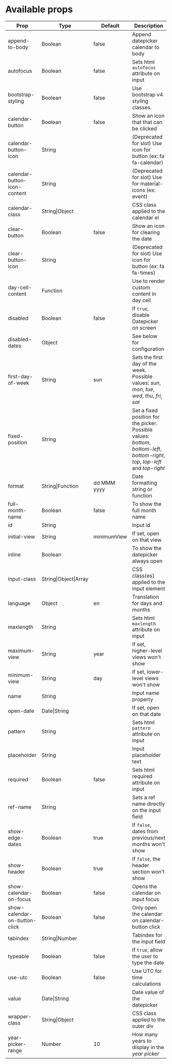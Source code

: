 # Available props

| Prop                          | Type                          | Default     | Description                                                                                                                      |
| ----------------------------- | ----------------------------- | ----------- | -------------------------------------------------------------------------------------------------------------------------------- |
| append-to-body                | Boolean                       | false       | Append datepicker calendar to body                                                                                               |
| autofocus                     | Boolean                       | false       | Sets html `autofocus` attribute on input                                                                                         |
| bootstrap-styling             | Boolean                       | false       | Use bootstrap v4 styling classes.                                                                                                |
| calendar-button               | Boolean                       | false       | Show an icon that that can be clicked                                                                                            |
| calendar-button-icon          | String                        |             | (Deprecated for slot) Use icon for button (ex: fa fa-calendar)                                                                                         |
| calendar-button-icon-content  | String                        |             | (Deprecated for slot) Use for material-icons (ex: event)                                                                                               |
| calendar-class                | String&#124;Object            |             | CSS class applied to the calendar el                                                                                             |
| clear-button                  | Boolean                       | false       | Show an icon for clearing the date                                                                                               |
| clear-button-icon             | String                        |             | (Deprecated for slot) Use icon for button (ex: fa fa-times)                                                                                            |
| day-cell-content              | Function                      |             | Use to render custom content in day cell                                                                                         |
| disabled                      | Boolean                       | false       | If `true`, disable Datepicker on screen                                                                                          |
| disabled-dates                | Object                        |             | See below for configuration                                                                                                      |
| first-day-of-week             | String                        | sun         | Sets the first day of the week. Possible values: _sun_, _mon_, _tue_, _wed_, _thu_, _fri_, _sat_                                 |
| fixed-position                | String                        |             | Set a fixed position for the picker. Possible values: _bottom_, _bottom-left_, _bottom-right_, _top_, _top-left_ and _top-right_ |
| format                        | String&#124;Function          | dd MMM yyyy | Date formatting string or function                                                                                               |
| full-month-name               | Boolean                       | false       | To show the full month name                                                                                                      |
| id                            | String                        |             | Input id                                                                                                                         |
| initial-view                  | String                        | minimumView | If set, open on that view                                                                                                        |
| inline                        | Boolean                       |             | To show the datepicker always open                                                                                               |
| input-class                   | String&#124;Object&#124;Array |             | CSS class(es) applied to the input element                                                                                       |
| language                      | Object                        | en          | Translation for days and months                                                                                                  |
| maxlength                     | String                        |             | Sets html `maxlength` attribute on input                                                                                         |
| maximum-view                  | String                        | year        | If set, higher-level views won't show                                                                                            |
| minimum-view                  | String                        | day         | If set, lower-level views won't show                                                                                             |
| name                          | String                        |             | Input name property                                                                                                              |
| open-date                     | Date&#124;String              |             | If set, open on that date                                                                                                        |
| pattern                       | String                        |             | Sets html `pattern` attribute on input                                                                                           |
| placeholder                   | String                        |             | Input placeholder text                                                                                                           |
| required                      | Boolean                       | false       | Sets html required attribute on input                                                                                            |
| ref-name                      | String                        |             | Sets a ref name directly on the input field                                                                                      |
| show-edge-dates               | Boolean                       | true        | If `false`, dates from previous/next months won't show                                                                           |
| show-header                   | Boolean                       | true        | If `false`, the header section won't show                                                                                        |
| show-calendar-on-focus        | Boolean                       | false       | Opens the calendar on input focus                                                                                                |
| show-calendar-on-button-click | Boolean                       | false       | Only open the calendar on calendar-button click                                                                                  |
| tabindex                      | String&#124;Number            |             | Tabindex for the input field                                                                                                     |
| typeable                      | Boolean                       | false       | If `true`, allow the user to type the date                                                                                       |
| use-utc                       | Boolean                       | false       | Use UTC for time calculations                                                                                                    |
| value                         | Date&#124;String              |             | Date value of the datepicker                                                                                                     |
| wrapper-class                 | String&#124;Object            |             | CSS class applied to the outer div                                                                                               |
| year-picker-range             | Number                        | 10          | How many years to display in the _year picker_                                                                                   |
